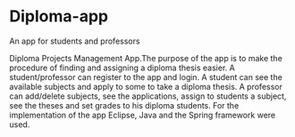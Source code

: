 # Diploma-app
An app for students and professors

Diploma Projects Management App.The purpose of the app is to make the procedure of finding and assigning a diploma thesis easier. A student/professor can register to the app and login. A student can see the available subjects and apply to some to take a diploma thesis. A professor can add/delete subjects, see the applications, assign to students a subject, see the theses and set grades to his diploma students. For the implementation of the app Eclipse, Java and the Spring framework were used.